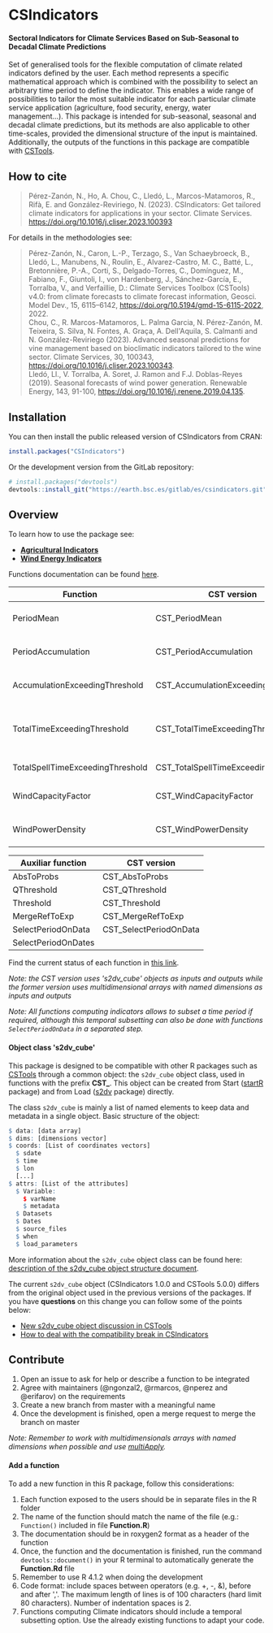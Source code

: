 CSIndicators
===============

#### Sectoral Indicators for Climate Services Based on Sub-Seasonal to Decadal Climate Predictions

Set of generalised tools for the flexible computation of climate related indicators defined by the user. Each method represents a specific mathematical approach which is combined with the possibility to select an arbitrary time period to define the indicator. This enables a wide range of possibilities to tailor the most suitable indicator for each particular climate service application (agriculture, food security, energy, water management…). This package is intended for sub-seasonal, seasonal and decadal climate predictions, but its methods are also applicable to other time-scales, provided the dimensional structure of the input is maintained. Additionally, the outputs of the functions in this package are compatible with [CSTools](https://earth.bsc.es/gitlab/external/cstools).  

How to cite
-----------

> Pérez-Zanón, N., Ho, A. Chou, C., Lledó, L., Marcos-Matamoros, R., Rifà, E. and González-Reviriego, N. (2023). CSIndicators: Get tailored climate indicators for applications in your sector. Climate Services. https://doi.org/10.1016/j.cliser.2023.100393  

For details in the methodologies see:  

> Pérez-Zanón, N., Caron, L.-P., Terzago, S., Van Schaeybroeck, B., Lledó, L., Manubens, N., Roulin, E., Alvarez-Castro, M. C., Batté, L., Bretonnière, P.-A., Corti, S., Delgado-Torres, C., Domínguez, M., Fabiano, F., Giuntoli, I., von Hardenberg, J., Sánchez-García, E., Torralba, V., and Verfaillie, D.: Climate Services Toolbox (CSTools) v4.0: from climate forecasts to climate forecast information, Geosci. Model Dev., 15, 6115–6142, https://doi.org/10.5194/gmd-15-6115-2022, 2022.  
Chou, C., R. Marcos-Matamoros, L. Palma Garcia, N. Pérez-Zanón, M. Teixeira, S. Silva, N. Fontes, A. Graça, A. Dell'Aquila, S. Calmanti and N. González-Reviriego (2023). Advanced seasonal predictions for vine management based on bioclimatic indicators tailored to the wine sector. Climate Services, 30, 100343, https://doi.org/10.1016/j.cliser.2023.100343.  
Lledó, Ll., V. Torralba, A. Soret, J. Ramon and F.J. Doblas-Reyes (2019). Seasonal forecasts of wind power generation. Renewable Energy, 143, 91-100, https://doi.org/10.1016/j.renene.2019.04.135.

Installation
------------

You can then install the public released version of CSIndicators from CRAN:
```r
install.packages("CSIndicators")
```
Or the development version from the GitLab repository:
```r
# install.packages("devtools")
devtools::install_git("https://earth.bsc.es/gitlab/es/csindicators.git")
```

Overview
--------

To learn how to use the package see:

- [**Agricultural Indicators**](https://CRAN.R-project.org/package=CSIndicators/vignettes/AgriculturalIndicators.html)
- [**Wind Energy Indicators**](https://CRAN.R-project.org/package=CSIndicators/vignettes/EnergyIndicators.html)

Functions documentation can be found [here](https://CRAN.R-project.org/package=CSIndicators/CSIndicators.pdf).

| Function                       | CST version                        | Indicators                      |
|--------------------------------|------------------------------------|---------------------------------|
|PeriodMean                      |CST_PeriodMean                      |GST, SprTX, DTR                  |
|PeriodAccumulation              |CST_PeriodAccumulation              |SprR, HarR, PRCPTOT              | 
|AccumulationExceedingThreshold  |CST_AccumulationExceedingThreshold  |GDD, R95pTOT, R99pTOT            |
|TotalTimeExceedingThreshold     |CST_TotalTimeExceedingThreshold     |SU35, SU, FD, ID, TR, R10mm, Rnmm|
|TotalSpellTimeExceedingThreshold|CST_TotalSpellTimeExceedingThreshold|WSDI, CSDI                       |
|WindCapacityFactor              |CST_WindCapacityFactor              |Wind Capacity Factor             |
|WindPowerDensity                |CST_WindPowerDensity                |Wind Power Density               |
 
  	
| Auxiliar function | CST version          |
|-------------------|----------------------|
|AbsToProbs         |CST_AbsToProbs        |
|QThreshold         |CST_QThreshold        |
|Threshold          |CST_Threshold         |
|MergeRefToExp      |CST_MergeRefToExp     |
|SelectPeriodOnData |CST_SelectPeriodOnData|
|SelectPeriodOnDates|                      |

Find the current status of each function in [this link](https://docs.google.com/spreadsheets/d/1arqgw-etNPs-XRyMTJ4ekF5YjQxAZBzssxxr2GMXp3c/edit#gid=0).

*Note: the CST version uses 's2dv_cube' objects as inputs and outputs while the former version uses multidimensional arrays with named dimensions as inputs and outputs*

*Note: All functions computing indicators allows to subset a time period if required, although this temporal subsetting can also be done with functions `SelectPeriodOnData` in a separated step.* 

#### Object class 's2dv_cube'

This package is designed to be compatible with other R packages such as [CSTools](https://CRAN.R-project.org/package=CSTools) through a common object: the `s2dv_cube` object class, used in functions with the prefix **CST_**. This object can be created from Start ([startR](https://CRAN.R-project.org/package=startR) package) and from Load ([s2dv](https://CRAN.R-project.org/package=s2dv) package) directly.  

The class `s2dv_cube` is mainly a list of named elements to keep data and metadata in a single object. Basic structure of the object:

```r
$ data: [data array]
$ dims: [dimensions vector]
$ coords: [List of coordinates vectors]
  $ sdate
  $ time
  $ lon
  [...]
$ attrs: [List of the attributes]
  $ Variable:
    $ varName
    $ metadata 
  $ Datasets
  $ Dates
  $ source_files
  $ when
  $ load_parameters
```

More information about the `s2dv_cube` object class can be found here: [description of the s2dv_cube object structure document](https://docs.google.com/document/d/1ko37JFl_h6mOjDKM5QSQGikfLBKZq1naL11RkJIwtMM/edit?usp=sharing).

The current `s2dv_cube` object (CSIndicators 1.0.0 and CSTools 5.0.0) differs from the original object used in the previous versions of the packages. If you have **questions** on this change you can follow some of the points below:

- [New s2dv_cube object discussion in CSTools](https://earth.bsc.es/gitlab/external/cstools/-/issues/94)
- [How to deal with the compatibility break in CSIndicators](https://earth.bsc.es/gitlab/es/csindicators/-/issues/25)

Contribute
----------

1. Open an issue to ask for help or describe a function to be integrated
2. Agree with maintainers (@ngonzal2, @rmarcos, @nperez and @erifarov) on the requirements
3. Create a new branch from master with a meaningful name
4. Once the development is finished, open a merge request to merge the branch on master

*Note: Remember to work with multidimensionals arrays with named dimensions when possible and use [multiApply](https://earth.bsc.es/gitlab/ces/multiApply).*

#### Add a function

To add a new function in this R package, follow this considerations:

1. Each function exposed to the users should be in separate files in the R folder
2. The name of the function should match the name of the file (e.g.: `Function()` included in file **Function.R**)
3. The documentation should be in roxygen2 format as a header of the function
4. Once, the function and the documentation is finished, run the command `devtools::document()` in your R terminal to automatically generate the **Function.Rd** file
5. Remember to use R 4.1.2 when doing the development 
6. Code format: include spaces between operators (e.g. +, -, &), before and after ','. The maximum length of lines is of 100 characters (hard limit 80 characters). Number of indentation spaces is 2.
7. Functions computing Climate indicators should include a temporal subsetting option. Use the already existing functions to adapt your code. 
